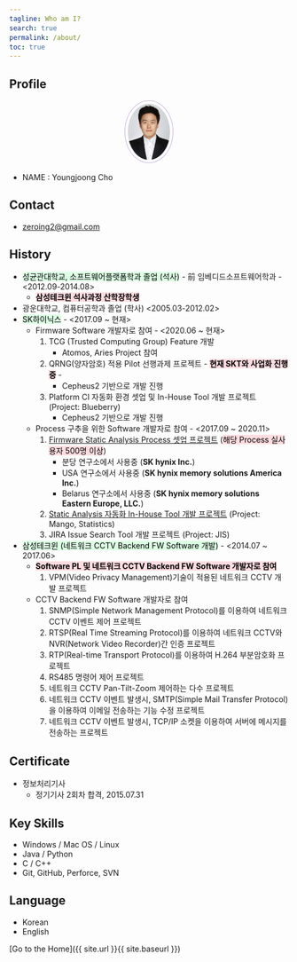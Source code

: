 ```yaml
---
tagline: Who am I?
search: true
permalink: /about/
toc: true
---
```


## Profile

<center><img src="/assets/img/about/me.jpg" width="15%" height="15%" style="
border: 1px solid #cab6de;
border-radius: 50%;
padding: 5px;
-moz-border-radius: 50%;
-khtml-border-radius: 50%;
-webkit-border-radius: 50%;
"></center>

* NAME : Youngjoong Cho

## Contact

+ <zeroing2@gmail.com>

## History
+ <mark style='background-color: #dcffe4'>성균관대학교, 소프트웨어플랫폼학과 졸업 (석사)</mark> - 前 임베디드소프트웨어학과 - <2012.09-2014.08>
  + **<mark style='background-color: #ffdce0'>삼성테크윈 석사과정 산학장학생</mark>**
+ 광운대학교, 컴퓨터공학과 졸업 (학사) <2005.03-2012.02>
+ <mark style='background-color: #dcffe4'>SK하이닉스</mark> - <2017.09 ~ 현재>
  + Firmware Software 개발자로 참여 - <2020.06 ~ 현재>
    1. TCG (Trusted Computing Group) Feature 개발
       + Atomos, Aries Project 참여
    2. QRNG(양자암호) 적용 Pilot 선행과제 프로젝트 - **<mark style='background-color: #ffdce0'>현재 SKT와 사업화 진행중</mark>** -
       + Cepheus2 기반으로 개발 진행
    3. Platform CI 자동화 환경 셋업 및 In-House Tool 개발 프로젝트 (Project: Blueberry)
       +  Cepheus2 기반으로 개발 진행
  + Process 구추을 위한 Software 개발자로 참여 - <2017.09 ~ 2020.11>
    1. [Firmware Static Analysis Process 셋업 프로젝트](https://zeroing2.github.io/static%20analysis/process/automation/SK_Hynix_History_4/) (<mark style='background-color: #ffdce0'>해당 Process 실사용자 500명 이상</mark>)
       + 분당 연구소에서 사용중 (**SK hynix Inc.**)
       + USA 연구소에서 사용중 (**SK hynix memory solutions America Inc.**)
       + Belarus 연구소에서 사용중 (**SK hynix memory solutions Eastern Europe, LLC.**)
    4. [Static Analysis 자동화 In-House Tool 개발 프로젝트](https://zeroing2.github.io/static%20analysis/process/automation/SK_Hynix_History_4/) (Project: Mango, Statistics)
    5. JIRA Issue Search Tool 개발 프로젝트 (Project: JIS)
+ <mark style='background-color: #dcffe4'>삼성테크윈 (네트워크 CCTV Backend FW Software 개발)</mark> - <2014.07 ~ 2017.06>
  + **<mark style='background-color: #ffdce0'>Software PL 및 네트워크 CCTV Backend FW Software 개발자로 참여</mark>**
    1. VPM(Video Privacy Management)기술이 적용된 네트워크 CCTV 개발 프로젝트
  + CCTV Backend FW Software 개발자로 참여
    1. SNMP(Simple Network Management Protocol)를 이용하여 네트워크 CCTV 이벤트 제어 프로젝트
    2. RTSP(Real Time Streaming Protocol)를 이용하여 네트워크 CCTV와 NVR(Network Video Recorder)간 인증 프로젝트
    3. RTP(Real-time Transport Protocol)를 이용하여 H.264 부분암호화 프로젝트
    4. RS485 명령어 제어 프로젝트
    5. 네트워크 CCTV Pan-Tilt-Zoom 제어하는 다수 프로젝트
    6. 네트워크 CCTV 이벤트 발생시, SMTP(Simple Mail Transfer Protocol)을 이용하여 이메일 전송하는 기능 수정 프로젝트
    7. 네트워크 CCTV 이벤트 발생시, TCP/IP 소켓을 이용하여 서버에 메시지를 전송하는 프로젝트

## Certificate

+ 정보처리기사
  + 정기기사 2회차 합격, 2015.07.31

## Key Skills
+ Windows / Mac OS / Linux
+ Java / Python
+ C / C++
+ Git, GitHub, Perforce, SVN

## Language
+ Korean
+ English

[Go to the Home]({{ site.url }}{{ site.baseurl }})